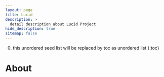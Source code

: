 ```yaml
---
layout: page
title: Lucid
description: >
  detail description about Lucid Project
hide_description: true
sitemap: false
---
```




0. this unordered seed list will be replaced by toc as unordered list
{:toc}

# About 
